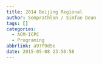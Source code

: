 ```yaml
---
title: 2014 Beijing Regional
author: Semprathlon / Simfae Dean
tags: []
categories:
  - ACM-ICPC
  - Programing
abbrlink: a97f9d5e
date: 2015-05-08 23:50:58
---
```

